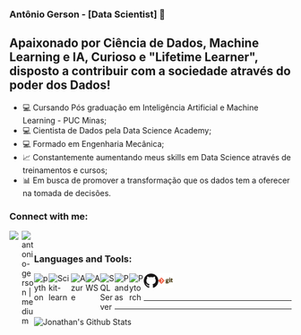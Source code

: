 ### Antônio Gerson - [Data Scientist] 👋

## Apaixonado por Ciência de Dados, Machine Learning e IA, Curioso e "Lifetime Learner", disposto a contribuir com a sociedade através do poder dos Dados! 

- 💻 Cursando Pós graduação em Inteligência Artificial e Machine Learning - PUC Minas;
- 💻 Cientista de Dados pela Data Science Academy;
- 💻 Formado em Engenharia Mecânica; 
- 📈 Constantemente aumentando meus skills em Data Science através de treinamentos e cursos;
- 📊 Em busca de promover a transformação que os dados tem a oferecer na tomada de decisões. 

### Connect with me:

[<img align="left"  width="22px" src="https://cdn.jsdelivr.net/npm/simple-icons@3.4.0/icons/linkedin.svg" />](https://www.linkedin.com/in/antônio-gerson-a5a13a1aa/)

[<img align="left" alt="antonio-gerson | medium" width="22px" src="https://cdn.jsdelivr.net/npm/simple-icons@3.4.0/icons/medium.svg" />](https://medium.com/@Antoniogersonjunior)




<br />

### Languages and Tools:

<img align="left" alt="python" width="26px" src="https://cdn3.iconfinder.com/data/icons/logos-and-brands-adobe/512/267_Python-512.png" />

[<img align="left" alt="Scikit-learn" width="40px" src="https://upload.wikimedia.org/wikipedia/commons/0/05/Scikit_learn_logo_small.svg" />](https://scikit-learn.org/stable/)

<img align="left" alt="Azure" width="26px" src="https://www.parkmycloud.com/wp-content/uploads/2018/02/Azure_.png" />

<img align="left" alt="AWS" width="26px" src="https://cdn.jsdelivr.net/npm/simple-icons@3.4.0/icons/amazonaws.svg" />

<img align="left" alt="SQLServer" width="26px" src="https://img.icons8.com/color/2x/microsoft-sql-server.png" />

<img align="left" alt="Pandas" width="26px" src="https://cdn.jsdelivr.net/npm/simple-icons@3.4.0/icons/pandas.svg" />

<img align="left" alt="Pytorch" width="26px" src="https://cdn.jsdelivr.net/npm/simple-icons@3.4.0/icons/pytorch.svg" />

<img align="left" alt="GitHub" width="26px" src="https://raw.githubusercontent.com/github/explore/78df643247d429f6cc873026c0622819ad797942/topics/github/github.png" />

<img align="left" alt="Git" width="26px" src="https://raw.githubusercontent.com/github/explore/80688e429a7d4ef2fca1e82350fe8e3517d3494d/topics/git/git.png" />

<br />
<br />


---





<!-- BLOG-POST-LIST:END -->

---

<img align="left" alt="Jonathan's Github Stats" src="https://github-readme-stats.vercel.app/api?username=jmcabreira&show_icons=true&hide_border=true" />

[medium]: https://medium.com/@Antoniogersonjunior
[linkedin]: https://www.linkedin.com/in/antônio-gerson-a5a13a1aa
